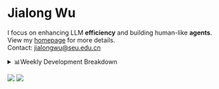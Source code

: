 #  Jialong Wu

I focus on enhancing LLM **efficiency** and building human-like **agents**.<br>
View my [homepage](https://callanwu.github.io/) for more details. <br>
Contact: jialongwu@seu.edu.cn

<details><summary>📊Weekly Development Breakdown</summary>

<!--START_SECTION:waka-->

```txt
From: 31 March 2025 - To: 07 April 2025

Total Time: 21 hrs 29 mins

Python       13 hrs          ███████████████░░░░░░░░░░   60.54 %
JSON         7 hrs 31 mins   ████████▓░░░░░░░░░░░░░░░░   34.97 %
Text         27 mins         ▓░░░░░░░░░░░░░░░░░░░░░░░░   02.16 %
Bash         16 mins         ▒░░░░░░░░░░░░░░░░░░░░░░░░   01.28 %
Other        12 mins         ▒░░░░░░░░░░░░░░░░░░░░░░░░   00.93 %
```

<!--END_SECTION:waka-->

[![wakatime](https://wakatime.com/badge/user/c6720b29-9431-4a60-bc9d-e1fb2b6bd65f.svg)](https://wakatime.com/@c6720b29-9431-4a60-bc9d-e1fb2b6bd65f)
</details>

[![](https://img.shields.io/badge/Google%20Scholar-4385FE.svg?&color=d6d6d6&style=flat-square&logo=google-scholar)](https://scholar.google.com/citations?user=6eg2m4YAAAAJ)
![](https://komarev.com/ghpvc/?username=callanwu)
